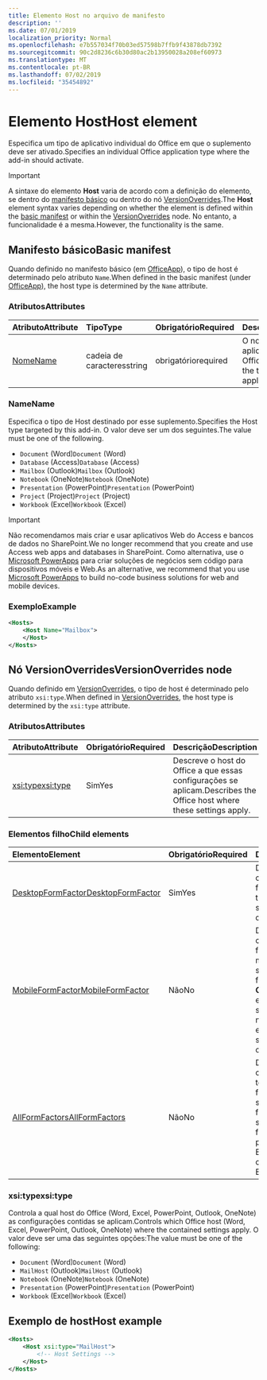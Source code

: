 ```yaml
---
title: Elemento Host no arquivo de manifesto
description: ''
ms.date: 07/01/2019
localization_priority: Normal
ms.openlocfilehash: e7b557034f70b03ed57598b7ffb9f43878db7392
ms.sourcegitcommit: 90c2d8236c6b30d80ac2b13950028a208ef60973
ms.translationtype: MT
ms.contentlocale: pt-BR
ms.lasthandoff: 07/02/2019
ms.locfileid: "35454892"
---
```

# <a name="host-element"></a><span data-ttu-id="3ccb4-102">Elemento Host</span><span class="sxs-lookup"><span data-stu-id="3ccb4-102">Host element</span></span>

<span data-ttu-id="3ccb4-103">Especifica um tipo de aplicativo individual do Office em que o suplemento deve ser ativado.</span><span class="sxs-lookup"><span data-stu-id="3ccb4-103">Specifies an individual Office application type where the add-in should activate.</span></span>

> [!IMPORTANT] 
> <span data-ttu-id="3ccb4-104">A sintaxe do elemento **Host** varia de acordo com a definição do elemento, se dentro do [manifesto básico](#basic-manifest) ou dentro do nó [VersionOverrides](#versionoverrides-node).</span><span class="sxs-lookup"><span data-stu-id="3ccb4-104">The **Host** element syntax varies depending on whether the element is defined within the [basic manifest](#basic-manifest) or within the [VersionOverrides](#versionoverrides-node) node.</span></span> <span data-ttu-id="3ccb4-105">No entanto, a funcionalidade é a mesma.</span><span class="sxs-lookup"><span data-stu-id="3ccb4-105">However, the functionality is the same.</span></span>  

## <a name="basic-manifest"></a><span data-ttu-id="3ccb4-106">Manifesto básico</span><span class="sxs-lookup"><span data-stu-id="3ccb4-106">Basic manifest</span></span>

<span data-ttu-id="3ccb4-107">Quando definido no manifesto básico (em [OfficeApp](officeapp.md)), o tipo de host é determinado pelo atributo `Name`.</span><span class="sxs-lookup"><span data-stu-id="3ccb4-107">When defined in the basic manifest (under [OfficeApp](officeapp.md)), the host type is determined by the `Name` attribute.</span></span>

### <a name="attributes"></a><span data-ttu-id="3ccb4-108">Atributos</span><span class="sxs-lookup"><span data-stu-id="3ccb4-108">Attributes</span></span>

| <span data-ttu-id="3ccb4-109">Atributo</span><span class="sxs-lookup"><span data-stu-id="3ccb4-109">Attribute</span></span>     | <span data-ttu-id="3ccb4-110">Tipo</span><span class="sxs-lookup"><span data-stu-id="3ccb4-110">Type</span></span>   | <span data-ttu-id="3ccb4-111">Obrigatório</span><span class="sxs-lookup"><span data-stu-id="3ccb4-111">Required</span></span> | <span data-ttu-id="3ccb4-112">Descrição</span><span class="sxs-lookup"><span data-stu-id="3ccb4-112">Description</span></span>                                      |
|:--------------|:-------|:---------|:-------------------------------------------------|
| [<span data-ttu-id="3ccb4-113">Nome</span><span class="sxs-lookup"><span data-stu-id="3ccb4-113">Name</span></span>](#name) | <span data-ttu-id="3ccb4-114">cadeia de caracteres</span><span class="sxs-lookup"><span data-stu-id="3ccb4-114">string</span></span> | <span data-ttu-id="3ccb4-115">obrigatório</span><span class="sxs-lookup"><span data-stu-id="3ccb4-115">required</span></span> | <span data-ttu-id="3ccb4-116">O nome do tipo de aplicativo host do Office.</span><span class="sxs-lookup"><span data-stu-id="3ccb4-116">The name of the type of Office host application.</span></span> |

### <a name="name"></a><span data-ttu-id="3ccb4-117">Name</span><span class="sxs-lookup"><span data-stu-id="3ccb4-117">Name</span></span>

<span data-ttu-id="3ccb4-118">Especifica o tipo de Host destinado por esse suplemento.</span><span class="sxs-lookup"><span data-stu-id="3ccb4-118">Specifies the Host type targeted by this add-in.</span></span> <span data-ttu-id="3ccb4-119">O valor deve ser um dos seguintes.</span><span class="sxs-lookup"><span data-stu-id="3ccb4-119">The value must be one of the following.</span></span>

- <span data-ttu-id="3ccb4-120">`Document` (Word)</span><span class="sxs-lookup"><span data-stu-id="3ccb4-120">`Document` (Word)</span></span>
- <span data-ttu-id="3ccb4-121">`Database` (Access)</span><span class="sxs-lookup"><span data-stu-id="3ccb4-121">`Database` (Access)</span></span>
- <span data-ttu-id="3ccb4-122">`Mailbox` (Outlook)</span><span class="sxs-lookup"><span data-stu-id="3ccb4-122">`Mailbox` (Outlook)</span></span>
- <span data-ttu-id="3ccb4-123">`Notebook` (OneNote)</span><span class="sxs-lookup"><span data-stu-id="3ccb4-123">`Notebook` (OneNote)</span></span>
- <span data-ttu-id="3ccb4-124">`Presentation` (PowerPoint)</span><span class="sxs-lookup"><span data-stu-id="3ccb4-124">`Presentation` (PowerPoint)</span></span>
- <span data-ttu-id="3ccb4-125">`Project` (Project)</span><span class="sxs-lookup"><span data-stu-id="3ccb4-125">`Project` (Project)</span></span>
- <span data-ttu-id="3ccb4-126">`Workbook` (Excel)</span><span class="sxs-lookup"><span data-stu-id="3ccb4-126">`Workbook` (Excel)</span></span>

> [!IMPORTANT]
> <span data-ttu-id="3ccb4-127">Não recomendamos mais criar e usar aplicativos Web do Access e bancos de dados no SharePoint.</span><span class="sxs-lookup"><span data-stu-id="3ccb4-127">We no longer recommend that you create and use Access web apps and databases in SharePoint.</span></span> <span data-ttu-id="3ccb4-128">Como alternativa, use o [Microsoft PowerApps](https://powerapps.microsoft.com/) para criar soluções de negócios sem código para dispositivos móveis e Web.</span><span class="sxs-lookup"><span data-stu-id="3ccb4-128">As an alternative, we recommend that you use [Microsoft PowerApps](https://powerapps.microsoft.com/) to build no-code business solutions for web and mobile devices.</span></span>

### <a name="example"></a><span data-ttu-id="3ccb4-129">Exemplo</span><span class="sxs-lookup"><span data-stu-id="3ccb4-129">Example</span></span>

```xml
<Hosts>
    <Host Name="Mailbox">
    </Host>
</Hosts>
```

## <a name="versionoverrides-node"></a><span data-ttu-id="3ccb4-130">Nó VersionOverrides</span><span class="sxs-lookup"><span data-stu-id="3ccb4-130">VersionOverrides node</span></span>

<span data-ttu-id="3ccb4-131">Quando definido em [VersionOverrides](versionoverrides.md), o tipo de host é determinado pelo atributo `xsi:type`.</span><span class="sxs-lookup"><span data-stu-id="3ccb4-131">When defined in [VersionOverrides](versionoverrides.md), the host type is determined by the `xsi:type` attribute.</span></span> 

### <a name="attributes"></a><span data-ttu-id="3ccb4-132">Atributos</span><span class="sxs-lookup"><span data-stu-id="3ccb4-132">Attributes</span></span>

|  <span data-ttu-id="3ccb4-133">Atributo</span><span class="sxs-lookup"><span data-stu-id="3ccb4-133">Attribute</span></span>  |  <span data-ttu-id="3ccb4-134">Obrigatório</span><span class="sxs-lookup"><span data-stu-id="3ccb4-134">Required</span></span>  |  <span data-ttu-id="3ccb4-135">Descrição</span><span class="sxs-lookup"><span data-stu-id="3ccb4-135">Description</span></span>  |
|:-----|:-----|:-----|
|  [<span data-ttu-id="3ccb4-136">xsi:type</span><span class="sxs-lookup"><span data-stu-id="3ccb4-136">xsi:type</span></span>](#xsitype)  |  <span data-ttu-id="3ccb4-137">Sim</span><span class="sxs-lookup"><span data-stu-id="3ccb4-137">Yes</span></span>  | <span data-ttu-id="3ccb4-138">Descreve o host do Office a que essas configurações se aplicam.</span><span class="sxs-lookup"><span data-stu-id="3ccb4-138">Describes the Office host where these settings apply.</span></span>|

### <a name="child-elements"></a><span data-ttu-id="3ccb4-139">Elementos filho</span><span class="sxs-lookup"><span data-stu-id="3ccb4-139">Child elements</span></span>

|  <span data-ttu-id="3ccb4-140">Elemento</span><span class="sxs-lookup"><span data-stu-id="3ccb4-140">Element</span></span> |  <span data-ttu-id="3ccb4-141">Obrigatório</span><span class="sxs-lookup"><span data-stu-id="3ccb4-141">Required</span></span>  |  <span data-ttu-id="3ccb4-142">Descrição</span><span class="sxs-lookup"><span data-stu-id="3ccb4-142">Description</span></span>  |
|:-----|:-----|:-----|
|  [<span data-ttu-id="3ccb4-143">DesktopFormFactor</span><span class="sxs-lookup"><span data-stu-id="3ccb4-143">DesktopFormFactor</span></span>](desktopformfactor.md)    |  <span data-ttu-id="3ccb4-144">Sim</span><span class="sxs-lookup"><span data-stu-id="3ccb4-144">Yes</span></span>   |  <span data-ttu-id="3ccb4-145">Define as configurações do fator forma da área de trabalho.</span><span class="sxs-lookup"><span data-stu-id="3ccb4-145">Defines the settings for the desktop form factor.</span></span> |
|  [<span data-ttu-id="3ccb4-146">MobileFormFactor</span><span class="sxs-lookup"><span data-stu-id="3ccb4-146">MobileFormFactor</span></span>](mobileformfactor.md)    |  <span data-ttu-id="3ccb4-147">Não</span><span class="sxs-lookup"><span data-stu-id="3ccb4-147">No</span></span>   |  <span data-ttu-id="3ccb4-148">Define as configurações do fator forma móvel.</span><span class="sxs-lookup"><span data-stu-id="3ccb4-148">Defines the settings for the mobile form factor.</span></span> <span data-ttu-id="3ccb4-149">**Observação:** Esse elemento só é suportado no Outlook no iOS.</span><span class="sxs-lookup"><span data-stu-id="3ccb4-149">**Note:** This element is only supported in Outlook on iOS.</span></span> |
|  [<span data-ttu-id="3ccb4-150">AllFormFactors</span><span class="sxs-lookup"><span data-stu-id="3ccb4-150">AllFormFactors</span></span>](allformfactors.md)    |  <span data-ttu-id="3ccb4-151">Não</span><span class="sxs-lookup"><span data-stu-id="3ccb4-151">No</span></span>   |  <span data-ttu-id="3ccb4-152">Define as configurações de todos os fatores forma.</span><span class="sxs-lookup"><span data-stu-id="3ccb4-152">Defines the settings for all form factors.</span></span> <span data-ttu-id="3ccb4-153">Usado somente pelas funções personalizadas no Excel.</span><span class="sxs-lookup"><span data-stu-id="3ccb4-153">Only used by custom functions in Excel.</span></span> |

### <a name="xsitype"></a><span data-ttu-id="3ccb4-154">xsi:type</span><span class="sxs-lookup"><span data-stu-id="3ccb4-154">xsi:type</span></span>

<span data-ttu-id="3ccb4-155">Controla a qual host do Office (Word, Excel, PowerPoint, Outlook, OneNote) as configurações contidas se aplicam.</span><span class="sxs-lookup"><span data-stu-id="3ccb4-155">Controls which Office host (Word, Excel, PowerPoint, Outlook, OneNote) where the contained settings apply.</span></span> <span data-ttu-id="3ccb4-156">O valor deve ser uma das seguintes opções:</span><span class="sxs-lookup"><span data-stu-id="3ccb4-156">The value must be one of the following:</span></span>

- <span data-ttu-id="3ccb4-157">`Document` (Word)</span><span class="sxs-lookup"><span data-stu-id="3ccb4-157">`Document` (Word)</span></span>
- <span data-ttu-id="3ccb4-158">`MailHost` (Outlook)</span><span class="sxs-lookup"><span data-stu-id="3ccb4-158">`MailHost` (Outlook)</span></span>
- <span data-ttu-id="3ccb4-159">`Notebook` (OneNote)</span><span class="sxs-lookup"><span data-stu-id="3ccb4-159">`Notebook` (OneNote)</span></span>
- <span data-ttu-id="3ccb4-160">`Presentation` (PowerPoint)</span><span class="sxs-lookup"><span data-stu-id="3ccb4-160">`Presentation` (PowerPoint)</span></span>
- <span data-ttu-id="3ccb4-161">`Workbook` (Excel)</span><span class="sxs-lookup"><span data-stu-id="3ccb4-161">`Workbook` (Excel)</span></span>

## <a name="host-example"></a><span data-ttu-id="3ccb4-162">Exemplo de host</span><span class="sxs-lookup"><span data-stu-id="3ccb4-162">Host example</span></span> 

```xml
<Hosts>
    <Host xsi:type="MailHost">
        <!-- Host Settings -->
    </Host>
</Hosts>
```

